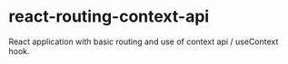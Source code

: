 # react-routing-context-api
React application with basic routing and use of context api / useContext hook.
